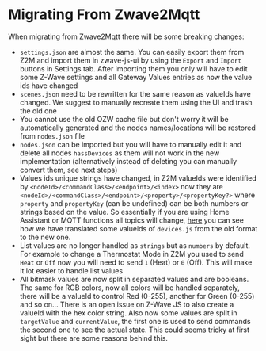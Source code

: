 # Migrating From Zwave2Mqtt

When migrating from Zwave2Mqtt there will be some breaking changes:

- `settings.json` are almost the same. You can easily export them from Z2M and import them in zwave-js-ui by using the `Export` and `Import` buttons in Settings tab. After importing them you only will have to edit some Z-Wave settings and all Gateway Values entries as now the value ids have changed
- `scenes.json` need to be rewritten for the same reason as valueIds have changed. We suggest to manually recreate them using the UI and trash the old one
- You cannot use the old OZW cache file but don't worry it will be automatically generated and the nodes names/locations will be restored from `nodes.json` file
- `nodes.json` can be imported but you will have to manually edit it and delete all nodes `hassDevices` as them will not work in the new implementation (alternatively instead of deleting you can manually convert them, see next steps)
- Values ids unique strings have changed, in Z2M valueIds were identified by `<nodeId>/<commandClass>/<endpoint>/<index>` now they are `<nodeId>/<commandClass>/<endpoint>/<property>/<propertyKey?>` where `property` and `propertyKey` (can be undefined) can be both numbers or strings based on the value. So essentially if you are using Home Assistant or MQTT functions all topics will change, [here](https://github.com/zwave-js/zwave-js-ui/pull/20/files#diff-4a25087ac983e835241cfb02c43c408df47b81f77546ef07c4dcfe9acf019eeeR4) you can see how we have translated some valueids of `devices.js` from the old format to the new one.
- List values are no longer handled as `strings` but as `numbers` by default. For example to change a Thermostat Mode in Z2M you used to send `Heat` or `Off` now you will need to send `1` (Heat) or `0` (Off). This will make it lot easier to handle list values
- All bitmask values are now split in separated values and are booleans. The same for RGB colors, now all colors will be handled separately, there will be a valueId to control Red (0-255), another for Green (0-255) and so on... There is an open issue on Z-Wave JS to also create a valueId with the hex color string. Also now some values are split in `targetValue` and `currentValue`, the first one is used to send commands the second one to see the actual state. This could seems tricky at first sight but there are some reasons behind this.
